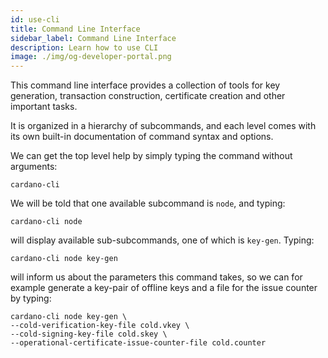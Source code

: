```yaml
---
id: use-cli
title: Command Line Interface
sidebar_label: Command Line Interface
description: Learn how to use CLI
image: ./img/og-developer-portal.png
---
```


This command line interface provides a collection of tools for key generation, transaction construction, certificate creation and other important tasks.

It is organized in a hierarchy of subcommands, and each level comes with its own built-in documentation of command syntax and options.

We can get the top level help by simply typing the command without arguments:

```
cardano-cli
```

We will be told that one available subcommand is `node`, and typing:

```
cardano-cli node
```

will display available sub-subcommands, one of which is `key-gen`. Typing:

```
cardano-cli node key-gen
```

will inform us about the parameters this command takes, so we can for example generate a key-pair of offline keys and a file for the issue counter by typing:

```
cardano-cli node key-gen \
--cold-verification-key-file cold.vkey \
--cold-signing-key-file cold.skey \
--operational-certificate-issue-counter-file cold.counter
```
